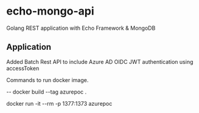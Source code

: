 # echo-mongo-api

Golang REST application with Echo Framework & MongoDB

## Application

Added Batch Rest API to include Azure AD OIDC JWT authentication using accessToken

Commands to run docker image.

-- docker build --tag azurepoc .

docker run -it --rm -p 1377:1373 azurepoc